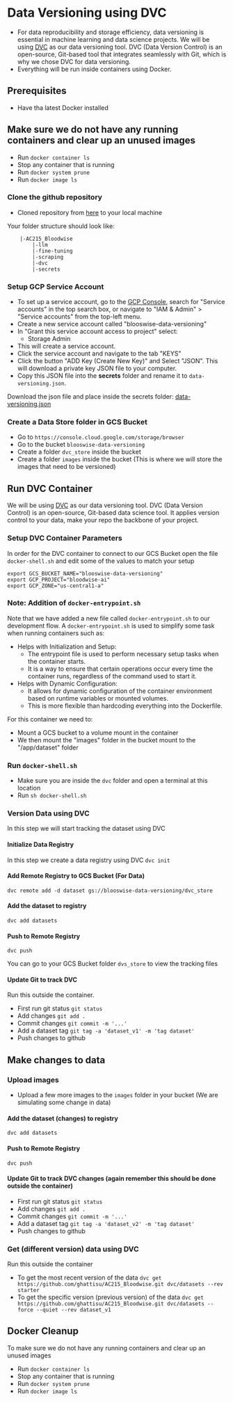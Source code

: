 # Data Versioning using DVC
- For data reproducibility and storage efficiency, data versioning is essential in machine learning and data science projects. We will be using [DVC](https://dvc.org/) as our data versioning tool. DVC (Data Version Control) is an open-source, Git-based tool that integrates seamlessly with Git, which is why we chose DVC for data versioning.
- Everything will be run inside containers using Docker.

## Prerequisites
* Have tha latest Docker installed

## Make sure we do not have any running containers and clear up an unused images
* Run `docker container ls`
* Stop any container that is running
* Run `docker system prune`
* Run `docker image ls`

### Clone the github repository
* Cloned  repository from [here](https://github.com/ghattisu/AC215_Bloodwise.git) to your local machine 

Your folder structure should look like:
```
    |-AC215_Bloodwise
        |-llm
        |-fine-tuning
        |-scraping
        |-dvc
        |-secrets
```

### Setup GCP Service Account
- To set up a service account, go to the [GCP Console](https://console.cloud.google.com/home/dashboard), search for "Service accounts" in the top search box, or navigate to "IAM & Admin" > "Service accounts" from the top-left menu. 
- Create a new service account called "blooswise-data-versioning" 
- In "Grant this service account access to project" select:
    - Storage Admin
- This will create a service account.
- Click the service account and navigate to the tab "KEYS"
- Click the button "ADD Key (Create New Key)" and Select "JSON". This will download a private key JSON file to your computer. 
- Copy this JSON file into the **secrets** folder and rename it to `data-versioning.json`.

Download the json file and place inside the secrets folder:
<a href="https://console.cloud.google.com/iam-admin/serviceaccounts?project=bloodwise-ai" download>data-versioning.json</a>


### Create a Data Store folder in GCS Bucket
- Go to `https://console.cloud.google.com/storage/browser`
- Go to the bucket `blooswise-data-versioning` 
- Create a folder `dvc_store` inside the bucket
- Create a folder `images` inside the bucket (This is where we will store the images that need to be versioned)

## Run DVC Container
We will be using [DVC](https://dvc.org/) as our data versioning tool. DVC (Data Version Control) is an open-source, Git-based data science tool. It applies version control to your data, make your repo the backbone of your project.

### Setup DVC Container Parameters
In order for the DVC container to connect to our GCS Bucket open the file `docker-shell.sh` and edit some of the values to match your setup
```
export GCS_BUCKET_NAME="blooswise-data-versioning"
export GCP_PROJECT="bloodwise-ai"
export GCP_ZONE="us-central1-a"
```
### Note: Addition of `docker-entrypoint.sh`
Note that we have added a new file called `docker-entrypoint.sh` to our development flow. A `docker-entrypoint.sh` is used to simplify some task when running containers such as:
* Helps with Initialization and Setup: 
   * The entrypoint file is used to perform necessary setup tasks when the container starts. 
   * It is a way to ensure that certain operations occur every time the container runs, regardless of the command used to start it.
* Helps with Dynamic Configuration:
   * It allows for dynamic configuration of the container environment based on runtime variables or mounted volumes. 
   * This is more flexible than hardcoding everything into the Dockerfile.

For this container we need to:
* Mount a GCS bucket to a volume mount in the container
* We then mount the "images" folder in the bucket mount to the "/app/dataset" folder

### Run `docker-shell.sh`
- Make sure you are inside the `dvc` folder and open a terminal at this location
- Run `sh docker-shell.sh`  


### Version Data using DVC
In this step we will start tracking the dataset using DVC

#### Initialize Data Registry
In this step we create a data registry using DVC
`dvc init`

#### Add Remote Registry to GCS Bucket (For Data)
`dvc remote add -d dataset gs://blooswise-data-versioning/dvc_store`

#### Add the dataset to registry
`dvc add datasets`

#### Push to Remote Registry
`dvc push`

You can go to your GCS Bucket folder `dvs_store` to view the tracking files


#### Update Git to track DVC 
Run this outside the container. 
- First run git status `git status`
- Add changes `git add .`
- Commit changes `git commit -m '...'`
- Add a dataset tag `git tag -a 'dataset_v1' -m 'tag dataset'`
- Push changes to github

## Make changes to data

### Upload images
- Upload a few more images to the `images` folder in your bucket (We are simulating some change in data)

#### Add the dataset (changes) to registry
`dvc add datasets`

#### Push to Remote Registry
`dvc push`

#### Update Git to track DVC changes (again remember this should be done outside the container)
- First run git status `git status`
- Add changes `git add .`
- Commit changes `git commit -m '...'`
- Add a dataset tag `git tag -a 'dataset_v2' -m 'tag dataset'`
- Push changes to github


### Get (different version) data using DVC 
Run this outside the container 
- To get the most recent version of the data `dvc get https://github.com/ghattisu/AC215_Bloodwise.git dvc/datasets --rev starter`
- To get the specific version (previous version) of the data `dvc get https://github.com/ghattisu/AC215_Bloodwise.git dvc/datasets --force --quiet --rev dataset_v1`

## Docker Cleanup
To make sure we do not have any running containers and clear up an unused images
* Run `docker container ls`
* Stop any container that is running
* Run `docker system prune`
* Run `docker image ls`
